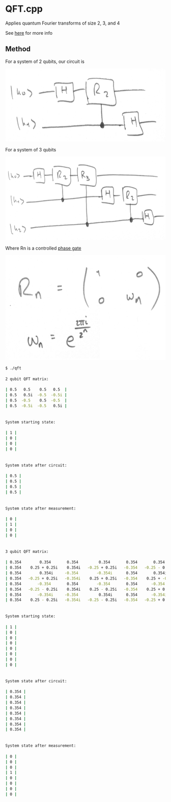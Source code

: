 # QFT.cpp

Applies quantum Fourier transforms of size 2, 3, and 4

See [here](https://en.wikipedia.org/wiki/Quantum_Fourier_transform) for more info

## Method

For a system of 2 qubits, our circuit is
<p><img src="../img/QFT/2.jpg" height="228" width="669"></p>

For a system of 3 qubits
<p><img src="../img/QFT/3.jpg" height="260" width="721"></p>

Where Rn is a controlled [phase gate](https://en.wikipedia.org/wiki/Quantum_gate#Phase_shift_gates)
<p><img src="../img/QFT/R.jpg" height="327" width="503"></p>

```sh
$ ./qft

2 qubit QFT matrix:

| 0.5   0.5    0.5   0.5  |
| 0.5   0.5i  -0.5  -0.5i |
| 0.5  -0.5    0.5  -0.5  |
| 0.5  -0.5i  -0.5   0.5i |


System starting state:

| 1 |
| 0 |
| 0 |
| 0 |


System state after circuit:

| 0.5 |
| 0.5 |
| 0.5 |
| 0.5 |


System state after measurement:

| 0 |
| 1 |
| 0 |
| 0 |


3 qubit QFT matrix:

| 0.354        0.354       0.354         0.354       0.354       0.354        0.354         0.354      |
| 0.354    0.25 + 0.25i    0.354i   -0.25 + 0.25i   -0.354   -0.25 - 0.25i   -0.354i    0.25 + -0.25i  |
| 0.354        0.354i     -0.354        -0.354i      0.354       0.354i      -0.354        -0.354i     |
| 0.354   -0.25 + 0.25i   -0.354i    0.25 + 0.25i   -0.354    0.25 + -0.25i   0.354i   -0.25 + -0.25i  |
| 0.354       -0.354       0.354        -0.354       0.354      -0.354        0.354        -0.354      |
| 0.354   -0.25 - 0.25i    0.354i    0.25 - 0.25i   -0.354    0.25 + 0.25i   -0.354i   -0.25 + 0.25i   |
| 0.354       -0.354i     -0.354         0.354i      0.354      -0.354i      -0.354         0.354i     |
| 0.354    0.25 - 0.25i   -0.354i   -0.25 - 0.25i   -0.354   -0.25 + 0.25i    0.354i    0.25 + 0.25i   |


System starting state:

| 1 |
| 0 |
| 0 |
| 0 |
| 0 |
| 0 |
| 0 |
| 0 |


System state after circuit:

| 0.354 |
| 0.354 |
| 0.354 |
| 0.354 |
| 0.354 |
| 0.354 |
| 0.354 |
| 0.354 |


System state after measurement:

| 0 |
| 0 |
| 0 |
| 1 |
| 0 |
| 0 |
| 0 |
| 0 |
```
